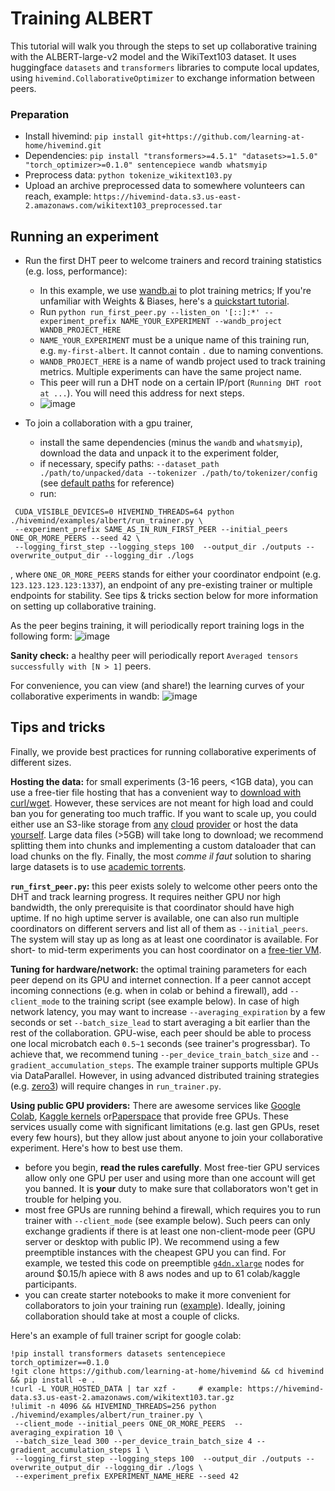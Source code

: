 # Training ALBERT

This tutorial will walk you through the steps to set up collaborative training with the ALBERT-large-v2 model and the WikiText103 dataset. It uses huggingface `datasets` and `transformers` libraries to compute local updates, using `hivemind.CollaborativeOptimizer` to exchange information between peers.

### Preparation
* Install hivemind: `pip install git+https://github.com/learning-at-home/hivemind.git`
* Dependencies: `pip install "transformers>=4.5.1" "datasets>=1.5.0" "torch_optimizer>=0.1.0" sentencepiece wandb whatsmyip`
* Preprocess data: `python tokenize_wikitext103.py`
* Upload an archive preprocessed data to somewhere volunteers can reach, example: `https://hivemind-data.s3.us-east-2.amazonaws.com/wikitext103_preprocessed.tar`


## Running an experiment
- Run the first DHT peer to welcome trainers and record training statistics (e.g. loss, performance):
   - In this example, we use [wandb.ai](https://wandb.ai/site) to plot training metrics; If you're unfamiliar with Weights & Biases, here's a [quickstart tutorial](https://docs.wandb.ai/quickstart).
   - Run `python run_first_peer.py --listen_on '[::]:*' --experiment_prefix NAME_YOUR_EXPERIMENT --wandb_project WANDB_PROJECT_HERE`
   - `NAME_YOUR_EXPERIMENT` must be a unique name of this training run, e.g. `my-first-albert`. It cannot contain `.` due to naming conventions.
   - `WANDB_PROJECT_HERE` is a name of wandb project used to track training metrics. Multiple experiments can have the same project name.
   - This peer will run a DHT node on a certain IP/port (`Running DHT root at ...`). You will need this address for next steps.
   - ![image](https://user-images.githubusercontent.com/3491902/115176132-28ec8700-a0d5-11eb-8a7e-370b97a089da.png)

- To join a collaboration with a gpu trainer, 
  - install the same dependencies (minus the `wandb` and `whatsmyip`), download the data and unpack it to the experiment folder,
  - if necessary, specify paths: `--dataset_path ./path/to/unpacked/data --tokenizer ./path/to/tokenizer/config` (see [default paths](https://github.com/learning-at-home/hivemind/blob/collaborative_albert_example/examples/albert/run_trainer.py#L63-L69) for reference)
  - run:
```shell
 CUDA_VISIBLE_DEVICES=0 HIVEMIND_THREADS=64 python ./hivemind/examples/albert/run_trainer.py \
 --experiment_prefix SAME_AS_IN_RUN_FIRST_PEER --initial_peers ONE_OR_MORE_PEERS --seed 42 \
 --logging_first_step --logging_steps 100  --output_dir ./outputs --overwrite_output_dir --logging_dir ./logs
```
, where `ONE_OR_MORE_PEERS` stands for either your coordinator endpoint (e.g. `123.123.123.123:1337`), an endpoint of any pre-existing trainer or multiple endpoints for stability. See tips & tricks section below for more information on setting up collaborative training.

As the peer begins training, it will periodically report training logs in the following form:
![image](https://user-images.githubusercontent.com/3491902/115177769-8c2be880-a0d8-11eb-875c-3f80b86e21d0.png)

__Sanity check:__ a healthy peer will periodically report `Averaged tensors successfully with [N > 1]` peers.

For convenience, you can view (and share!) the learning curves of your collaborative experiments in wandb:
![image](https://user-images.githubusercontent.com/3491902/115177859-bed5e100-a0d8-11eb-82bc-55d1b12d335d.png)


## Tips and tricks

Finally, we provide best practices for running collaborative experiments of different sizes.

__Hosting the data:__ for small experiments (3-16 peers, <1GB data), you can use a free-tier file hosting that has a convenient way to [download with curl/wget](https://superuser.com/questions/470664/how-to-download-dropbox-files-using-wget-command). However, these services are not meant for high load and could ban you for generating too much traffic. If you want to scale up, you could either use an S3-like storage from [any](https://aws.amazon.com/s3/) [cloud](https://cloud.google.com/storage) [provider](https://cloud.google.com/storage) or host the data [yourself]((https://gist.github.com/willurd/5720255)). Large data files (>5GB) will take long to download; we recommend splitting them into chunks and implementing a custom dataloader that can load chunks on the fly. Finally, the most _comme il faut_ solution to sharing large datasets is to use [academic torrents](https://academictorrents.com/).
 
__`run_first_peer.py`:__ this peer exists solely to welcome other peers onto the DHT and track learning progress. It requires neither GPU nor high bandwidth, the only prerequisite is that coordinator should have high uptime. If no high uptime server is available, one can also run multiple coordinators on different servers and list all of them as `--initial_peers`. The system will stay up as long as at least one coordinator is available. For short- to mid-term experiments you can host coordinator on a [free-tier VM](https://www.quora.com/Are-there-any-free-online-virtual-machines).

__Tuning for hardware/network:__ the optimal training parameters for each peer depend on its GPU and internet connection. If a peer cannot accept incoming connections (e.g. when in colab or behind a firewall), add `--client_mode` to the training script (see example below). In case of high network latency, you may want to increase `--averaging_expiration` by a few seconds or set `--batch_size_lead` to start averaging a bit earlier than the rest of the collaboration. GPU-wise, each peer should be able to process one local microbatch each `0.5~1` seconds (see trainer's progressbar). To achieve that, we recommend tuning `--per_device_train_batch_size` and `--gradient_accumulation_steps`. The example trainer supports multiple GPUs via DataParallel. However, in using advanced distributed training strategies (e.g. [zero3](https://www.deepspeed.ai/news/2021/03/07/zero3-offload.html)) will require changes in `run_trainer.py`.

__Using public GPU providers:__ There are awesome services like [Google Colab](https://colab.research.google.com/), [Kaggle kernels](https://www.kaggle.com/dansbecker/running-kaggle-kernels-with-a-gpu) or[Paperspace](https://gradient.paperspace.com/free-gpu) that provide free GPUs. These services usually come with significant limitations (e.g. last gen GPUs, reset every few hours), but they allow just about anyone to join your collaborative experiment. Here's how to best use them.
  - before you begin, __read the rules carefully__. Most free-tier GPU services allow only one GPU per user and using more than one account will get you banned. It is **your** duty to make sure that collaborators won't get in trouble for helping you.
  - most free GPUs are running behind a firewall, which requires you to run trainer with `--client_mode` (see example below). Such peers can only exchange gradients if there is at least one non-client-mode peer (GPU server or desktop with public IP). We recommend using a few preemptible instances with the cheapest GPU you can find. For example, we tested this code on preemptible [`g4dn.xlarge`](https://aws.amazon.com/blogs/aws/now-available-ec2-instances-g4-with-nvidia-t4-tensor-core-gpus/) nodes for around $0.15/h apiece with 8 aws nodes and up to 61 colab/kaggle participants.
  - you can create starter notebooks to make it more convenient for collaborators to join your training run ([example](https://colab.research.google.com/gist/yhn112/e858cb841c73879d8ef98a84e03b43e7/collaborative-training-v0-10.ipynb)). Ideally, joining collaboration should take at most a couple of clicks.

Here's an example of full trainer script for google colab:
```
!pip install transformers datasets sentencepiece torch_optimizer==0.1.0
!git clone https://github.com/learning-at-home/hivemind && cd hivemind && pip install -e .
!curl -L YOUR_HOSTED_DATA | tar xzf -     # example: https://hivemind-data.s3.us-east-2.amazonaws.com/wikitext103.tar.gz
!ulimit -n 4096 && HIVEMIND_THREADS=256 python ./hivemind/examples/albert/run_trainer.py \
 --client_mode --initial_peers ONE_OR_MORE_PEERS  --averaging_expiration 10 \
 --batch_size_lead 300 --per_device_train_batch_size 4 --gradient_accumulation_steps 1 \
 --logging_first_step --logging_steps 100  --output_dir ./outputs --overwrite_output_dir --logging_dir ./logs \
 --experiment_prefix EXPERIMENT_NAME_HERE --seed 42
```
